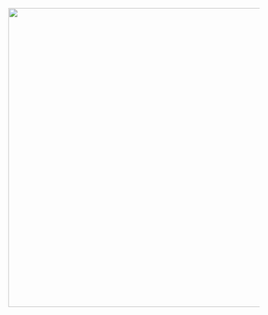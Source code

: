 <p align="center">
    <img src="https://github.com/cybermm/art/blob/main/cover/black-4k.png" width="600" />
</p>
